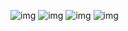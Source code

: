![img](https://github.com/heyl1989/RecycleViewDemoAndChart/blob/master/ScreenShot/1495159892712_jpg..jpg?imageMogr2/auto-orient/strip%7CimageView2/2/w/200)
![img](https://github.com/heyl1989/RecycleViewDemoAndChart/blob/master/ScreenShot/1495159909534_jpg..jpg)
![img](https://github.com/heyl1989/RecycleViewDemoAndChart/blob/master/ScreenShot/1495159947897_jpg..jpg)
![img](https://github.com/heyl1989/RecycleViewDemoAndChart/blob/master/ScreenShot/1495159955238_jpg..jpg)